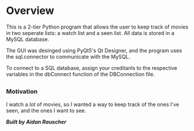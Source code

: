 # <h1> Overview 
This is a 2-tier Python program that allows the user to keep track of movies in two seperate lists: a watch list and a seen list. All data is stored in a MySQL database. 

The GUI was desinged using PyQt5's Qt Designer, and the program uses the sql.connector to communicate with the MySQL. 

To connect to a SQL database, assign your creditanls to the respective variables in the dbConnect function of the DBConnection file. 

 ## <h3> Motivation
 I watch a *lot* of movies, so I wanted a way to keep track of the ones I've seen, and the ones I want to see. 
  

_**Built by Aidan Rauscher**_<h6> 
